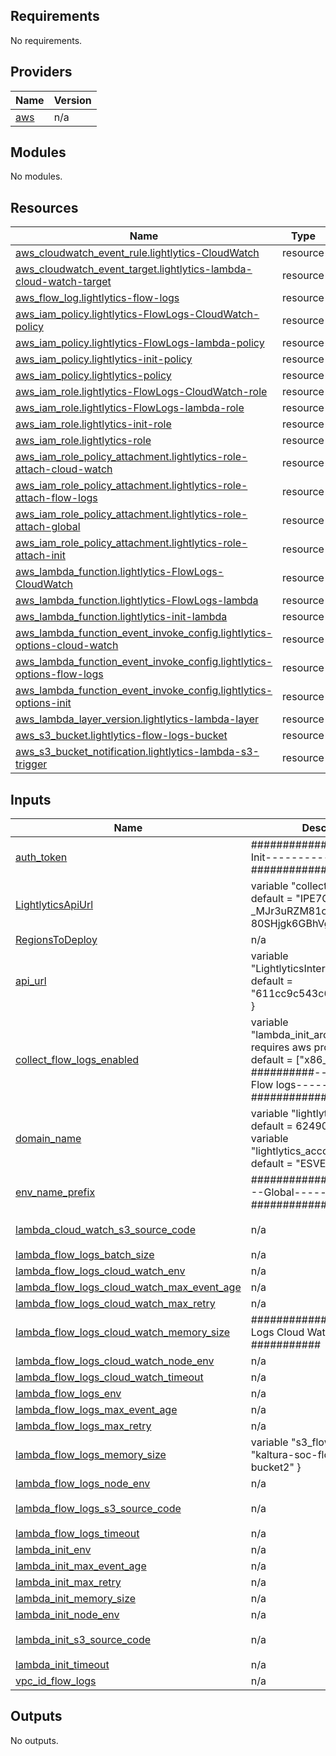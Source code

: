 <!-- BEGIN_TF_DOCS -->
## Requirements

No requirements.

## Providers

| Name | Version |
|------|---------|
| <a name="provider_aws"></a> [aws](#provider\_aws) | n/a |

## Modules

No modules.

## Resources

| Name | Type |
|------|------|
| [aws_cloudwatch_event_rule.lightlytics-CloudWatch](https://registry.terraform.io/providers/hashicorp/aws/latest/docs/resources/cloudwatch_event_rule) | resource |
| [aws_cloudwatch_event_target.lightlytics-lambda-cloud-watch-target](https://registry.terraform.io/providers/hashicorp/aws/latest/docs/resources/cloudwatch_event_target) | resource |
| [aws_flow_log.lightlytics-flow-logs](https://registry.terraform.io/providers/hashicorp/aws/latest/docs/resources/flow_log) | resource |
| [aws_iam_policy.lightlytics-FlowLogs-CloudWatch-policy](https://registry.terraform.io/providers/hashicorp/aws/latest/docs/resources/iam_policy) | resource |
| [aws_iam_policy.lightlytics-FlowLogs-lambda-policy](https://registry.terraform.io/providers/hashicorp/aws/latest/docs/resources/iam_policy) | resource |
| [aws_iam_policy.lightlytics-init-policy](https://registry.terraform.io/providers/hashicorp/aws/latest/docs/resources/iam_policy) | resource |
| [aws_iam_policy.lightlytics-policy](https://registry.terraform.io/providers/hashicorp/aws/latest/docs/resources/iam_policy) | resource |
| [aws_iam_role.lightlytics-FlowLogs-CloudWatch-role](https://registry.terraform.io/providers/hashicorp/aws/latest/docs/resources/iam_role) | resource |
| [aws_iam_role.lightlytics-FlowLogs-lambda-role](https://registry.terraform.io/providers/hashicorp/aws/latest/docs/resources/iam_role) | resource |
| [aws_iam_role.lightlytics-init-role](https://registry.terraform.io/providers/hashicorp/aws/latest/docs/resources/iam_role) | resource |
| [aws_iam_role.lightlytics-role](https://registry.terraform.io/providers/hashicorp/aws/latest/docs/resources/iam_role) | resource |
| [aws_iam_role_policy_attachment.lightlytics-role-attach-cloud-watch](https://registry.terraform.io/providers/hashicorp/aws/latest/docs/resources/iam_role_policy_attachment) | resource |
| [aws_iam_role_policy_attachment.lightlytics-role-attach-flow-logs](https://registry.terraform.io/providers/hashicorp/aws/latest/docs/resources/iam_role_policy_attachment) | resource |
| [aws_iam_role_policy_attachment.lightlytics-role-attach-global](https://registry.terraform.io/providers/hashicorp/aws/latest/docs/resources/iam_role_policy_attachment) | resource |
| [aws_iam_role_policy_attachment.lightlytics-role-attach-init](https://registry.terraform.io/providers/hashicorp/aws/latest/docs/resources/iam_role_policy_attachment) | resource |
| [aws_lambda_function.lightlytics-FlowLogs-CloudWatch](https://registry.terraform.io/providers/hashicorp/aws/latest/docs/resources/lambda_function) | resource |
| [aws_lambda_function.lightlytics-FlowLogs-lambda](https://registry.terraform.io/providers/hashicorp/aws/latest/docs/resources/lambda_function) | resource |
| [aws_lambda_function.lightlytics-init-lambda](https://registry.terraform.io/providers/hashicorp/aws/latest/docs/resources/lambda_function) | resource |
| [aws_lambda_function_event_invoke_config.lightlytics-options-cloud-watch](https://registry.terraform.io/providers/hashicorp/aws/latest/docs/resources/lambda_function_event_invoke_config) | resource |
| [aws_lambda_function_event_invoke_config.lightlytics-options-flow-logs](https://registry.terraform.io/providers/hashicorp/aws/latest/docs/resources/lambda_function_event_invoke_config) | resource |
| [aws_lambda_function_event_invoke_config.lightlytics-options-init](https://registry.terraform.io/providers/hashicorp/aws/latest/docs/resources/lambda_function_event_invoke_config) | resource |
| [aws_lambda_layer_version.lightlytics-lambda-layer](https://registry.terraform.io/providers/hashicorp/aws/latest/docs/resources/lambda_layer_version) | resource |
| [aws_s3_bucket.lightlytics-flow-logs-bucket](https://registry.terraform.io/providers/hashicorp/aws/latest/docs/resources/s3_bucket) | resource |
| [aws_s3_bucket_notification.lightlytics-lambda-s3-trigger](https://registry.terraform.io/providers/hashicorp/aws/latest/docs/resources/s3_bucket_notification) | resource |

## Inputs

| Name                                                                                                                                                                           | Description                                                                                                                                                                                  | Type | Default | Required |
|--------------------------------------------------------------------------------------------------------------------------------------------------------------------------------|----------------------------------------------------------------------------------------------------------------------------------------------------------------------------------------------|------|---------|:--------:|
| <a name="input_auth_token"></a> [auth\_token](#input\_auth\_token)                                                                                                             | ##############----------Init-------------#############                                                                                                                                       | `string` | `"****"` | no |
| <a name="input_LightlyticsApiUrl"></a> [LightlyticsApiUrl](#input\_LightlyticsApiUrl)                                                                                          | variable "collection\_token" { default = "IPE7Clpq7Djg\_-\_MJr3uRZM81ot1I-80SHjgk6GBhVg" }                                                                                                   | `string` | `"https://kaltura.lightlytics.com"` | no |
| <a name="input_RegionsToDeploy"></a> [RegionsToDeploy](#input\_RegionsToDeploy)                                                                                                | n/a                                                                                                                                                                                          | `string` | `"us-east-1"` | no |
| <a name="input_api_url"></a> [api\_url](#input\_api\_url)                                                                                                                      | variable "LightlyticsInternalAccountId" { default = "611cc9c543c6ed7dc2c8d114" }                                                                                                             | `string` | `"https://kaltura.lightlytics.com"` | no |
| <a name="input_collect_flow_logs_enabled"></a> [collect\_flow\_logs\_enabled](#input\_collect\_flow\_logs\_enabled)                                                            | variable "lambda\_init\_architectures" {                                 # requires aws provider upgrade default = ["x86\_64"] } ##########------------Flow logs-----------################# | `bool` | `true` | no |
| <a name="input_domain_name"></a> [domain\_name](#input\_domain\_name)                                                                                                          | variable "lightlytics\_account" { default = 624907860825 } variable "lightlytics\_account\_externalID" { default = "ESVEV0Q9" }                                                              | `string` | `"lightlytics.com"` | no |
| <a name="input_env_name_prefix"></a> [env\_name\_prefix](#input\_env\_name\_prefix)                                                                                            | ##############------------Global-----------#############                                                                                                                                     | `string` | `""` | no |
| <a name="input_lambda_cloud_watch_s3_source_code"></a> [lambda\_cloud\_watch\_s3\_source\_code](#input\_lambda\_cloud\_watch\_s3\_source\_code)                                | n/a                                                                                                                                                                                          | `string` | `"prod-lightlytics-artifacts-us-east-1/290fd858fd546c534ad80e4459ff57d0"` | no |
| <a name="input_lambda_flow_logs_batch_size"></a> [lambda\_flow\_logs\_batch\_size](#input\_lambda\_flow\_logs\_batch\_size)                                                    | n/a                                                                                                                                                                                          | `number` | `1000` | no |
| <a name="input_lambda_flow_logs_cloud_watch_env"></a> [lambda\_flow\_logs\_cloud\_watch\_env](#input\_lambda\_flow\_logs\_cloud\_watch\_env)                                   | n/a                                                                                                                                                                                          | `string` | `"production"` | no |
| <a name="input_lambda_flow_logs_cloud_watch_max_event_age"></a> [lambda\_flow\_logs\_cloud\_watch\_max\_event\_age](#input\_lambda\_flow\_logs\_cloud\_watch\_max\_event\_age) | n/a                                                                                                                                                                                          | `number` | `21600` | no |
| <a name="input_lambda_flow_logs_cloud_watch_max_retry"></a> [lambda\_flow\_logs\_cloud\_watch\_max\_retry](#input\_lambda\_flow\_logs\_cloud\_watch\_max\_retry)               | n/a                                                                                                                                                                                          | `number` | `2` | no |
| <a name="input_lambda_flow_logs_cloud_watch_memory_size"></a> [lambda\_flow\_logs\_cloud\_watch\_memory\_size](#input\_lambda\_flow\_logs\_cloud\_watch\_memory\_size)         | #############-------Flow Logs Cloud Watch---------###########                                                                                                                                | `number` | `128` | no |
| <a name="input_lambda_flow_logs_cloud_watch_node_env"></a> [lambda\_flow\_logs\_cloud\_watch\_node\_env](#input\_lambda\_flow\_logs\_cloud\_watch\_node\_env)                  | n/a                                                                                                                                                                                          | `string` | `"production"` | no |
| <a name="input_lambda_flow_logs_cloud_watch_timeout"></a> [lambda\_flow\_logs\_cloud\_watch\_timeout](#input\_lambda\_flow\_logs\_cloud\_watch\_timeout)                       | n/a                                                                                                                                                                                          | `number` | `120` | no |
| <a name="input_lambda_flow_logs_env"></a> [lambda\_flow\_logs\_env](#input\_lambda\_flow\_logs\_env)                                                                           | n/a                                                                                                                                                                                          | `string` | `"prod"` | no |
| <a name="input_lambda_flow_logs_max_event_age"></a> [lambda\_flow\_logs\_max\_event\_age](#input\_lambda\_flow\_logs\_max\_event\_age)                                         | n/a                                                                                                                                                                                          | `number` | `21600` | no |
| <a name="input_lambda_flow_logs_max_retry"></a> [lambda\_flow\_logs\_max\_retry](#input\_lambda\_flow\_logs\_max\_retry)                                                       | n/a                                                                                                                                                                                          | `number` | `2` | no |
| <a name="input_lambda_flow_logs_memory_size"></a> [lambda\_flow\_logs\_memory\_size](#input\_lambda\_flow\_logs\_memory\_size)                                                 | variable "s3\_flowLog" { default = "kaltura-soc-flow-logs-bucket2" }                                                                                                                         | `number` | `128` | no |
| <a name="input_lambda_flow_logs_node_env"></a> [lambda\_flow\_logs\_node\_env](#input\_lambda\_flow\_logs\_node\_env)                                                          | n/a                                                                                                                                                                                          | `string` | `"prod"` | no |
| <a name="input_lambda_flow_logs_s3_source_code"></a> [lambda\_flow\_logs\_s3\_source\_code](#input\_lambda\_flow\_logs\_s3\_source\_code)                                      | n/a                                                                                                                                                                                          | `string` | `"prod-lightlytics-artifacts-us-east-1/7f0179f9b6bb21aa9456035c5d857838"` | no |
| <a name="input_lambda_flow_logs_timeout"></a> [lambda\_flow\_logs\_timeout](#input\_lambda\_flow\_logs\_timeout)                                                               | n/a                                                                                                                                                                                          | `number` | `120` | no |
| <a name="input_lambda_init_env"></a> [lambda\_init\_env](#input\_lambda\_init\_env)                                                                                            | n/a                                                                                                                                                                                          | `string` | `"prod"` | no |
| <a name="input_lambda_init_max_event_age"></a> [lambda\_init\_max\_event\_age](#input\_lambda\_init\_max\_event\_age)                                                          | n/a                                                                                                                                                                                          | `number` | `21600` | no |
| <a name="input_lambda_init_max_retry"></a> [lambda\_init\_max\_retry](#input\_lambda\_init\_max\_retry)                                                                        | n/a                                                                                                                                                                                          | `number` | `2` | no |
| <a name="input_lambda_init_memory_size"></a> [lambda\_init\_memory\_size](#input\_lambda\_init\_memory\_size)                                                                  | n/a                                                                                                                                                                                          | `number` | `128` | no |
| <a name="input_lambda_init_node_env"></a> [lambda\_init\_node\_env](#input\_lambda\_init\_node\_env)                                                                           | n/a                                                                                                                                                                                          | `string` | `"prod"` | no |
| <a name="input_lambda_init_s3_source_code"></a> [lambda\_init\_s3\_source\_code](#input\_lambda\_init\_s3\_source\_code)                                                       | n/a                                                                                                                                                                                          | `string` | `"prod-lightlytics-artifacts-us-east-1/7f0179f9b6bb21aa9456035c5d857838"` | no |
| <a name="input_lambda_init_timeout"></a> [lambda\_init\_timeout](#input\_lambda\_init\_timeout)                                                                                | n/a                                                                                                                                                                                          | `number` | `900` | no |
| <a name="input_vpc_id_flow_logs"></a> [vpc\_id\_flow\_logs](#input\_vpc\_id\_flow\_logs)                                                                                       | n/a                                                                                                                                                                                          | `string` | `""` | no |

## Outputs

No outputs.
<!-- END_TF_DOCS -->